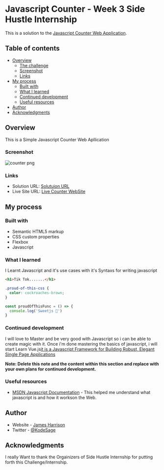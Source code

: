 
# Javascript Counter - Week 3 Side Hustle Internship


This is a solution to the [Javascript Counter Web Application](https://jsbeginners.com/wp-content/uploads/2019/05/counter-javascript-project.png). 

## Table of contents

- [Overview](#overview)
  - [The challenge](#the-challenge)
  - [Screenshot](#screenshot)
  - [Links](#links)
- [My process](#my-process)
  - [Built with](#built-with)
  - [What I learned](#what-i-learned)
  - [Continued development](#continued-development)
  - [Useful resources](#useful-resources)
- [Author](#author)
- [Acknowledgments](#acknowledgments)


## Overview
This  is a Simple Javascript Counter Web Apllication

### Screenshot

![counter png](https://user-images.githubusercontent.com/40062598/125006636-7e8e5b00-e056-11eb-94b2-95f2e5141806.jpg)

### Links

- Solution URL: [Solutuion URL](https://jsbeginners.com/wp-content/uploads/2019/05/counter-javascript-project.png)
- Live Site URL: [Live Counter WebSite ](https://jamesharrison-counterjs.netlify.app/)

## My process

### Built with

- Semantic HTML5 markup
- CSS custom properties
- Flexbox
- Javascript



### What I learned
I Learnt Javascript and it's use cases with it's Syntaxs for writing javascript

```html
<h1>Tik Tok.......</h1>
```
```css
.proud-of-this-css {
  color: cockroaches-brown;
}
```
```js
const proudOfThisFunc = () => {
  console.log('Sweetjs 🎉')
}
```


### Continued development

I will love to Master and be very  good with Javascript so i can be able to create magic with it. Once i'm done mastering the basics of javascript, i will start Learn Vue.js[it is a Javascript Framework for Building Robust, Elegant Single Page Applications](https://vuejs.org/)

**Note: Delete this note and the content within this section and replace with your own plans for continued development.**

### Useful resources

- [MSDN Javascript Documentation](https://developer.mozilla.org/en-US/docs/Learn/JavaScript) - This helped me understand what javascript is and how it workson the Web.



## Author

- Website - [James Harrison](https://jamesharrison-counterjs.netlify.app/)
- Twitter - [@KodeSage](https://www.twitter.com/KodeSage)

## Acknowledgments

I really Want to thank the Orgainizers of Side Hustle Internship for putting forth this Challenge/Internship. 
